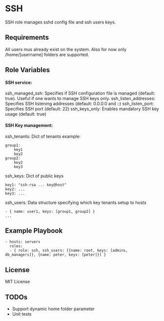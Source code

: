 SSH
===

SSH role manages sshd config file and ssh users keys.

Requirements
------------

All users mus already exist on the system. Also for now only /home/[username] folders are supported.

Role Variables
--------------

#### SSH service:
ssh_managed_ssh: Specifies if SSH configuration file is managed (default: true). Useful if one wants to manage SSH keys only.
ssh_listen_addresses: Specifies SSH listening addresses (default: 0.0.0.0 and ::)
ssh_listen_port: Specifies SSH port (default: 22)
ssh_keys_only: Enables mandatory SSH key usage (default: true)

#### SSH Key management:
ssh_tenants: Dict of tenants example:
```
group1:
	key1
	key2
group2:
	key2
	key3
```
ssh_keys: Dict of public keys
```
key1: "ssh-rsa ... key@host"
key2: ...
key3: ...
```
ssh_users: Data structure specifying which key tenants setup to hosts
```
- { name: user1, keys: [group1, group2] }
...
```

Example Playbook
----------------
```
- hosts: servers
  roles:
  - { role: ssh, ssh_users: [{name: root, keys: [admins, db_managers]}, {name: peter, keys: [peter]}] }
```

License
-------

MIT License

TODOs
-----

- Support dynamic home folder parameter
- Unit tests
